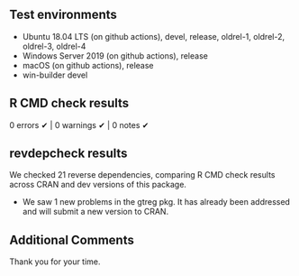 ## Test environments
* Ubuntu 18.04 LTS (on github actions), devel, release, oldrel-1, oldrel-2, oldrel-3, oldrel-4
* Windows Server 2019 (on github actions), release
* macOS (on github actions), release
* win-builder devel

## R CMD check results

0 errors ✔ | 0 warnings ✔ | 0 notes ✔

## revdepcheck results

We checked 21 reverse dependencies, comparing R CMD check results across CRAN and dev versions of this package.

 * We saw 1 new problems in the gtreg pkg. It has already been addressed and will submit a new version to CRAN.

## Additional Comments

Thank you for your time.
